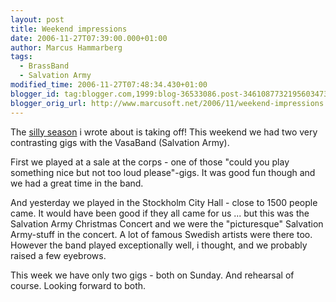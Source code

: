 ```yaml
---
layout: post
title: Weekend impressions
date: 2006-11-27T07:39:00.000+01:00
author: Marcus Hammarberg
tags:
  - BrassBand
  - Salvation Army
modified_time: 2006-11-27T07:48:34.430+01:00
blogger_id: tag:blogger.com,1999:blog-36533086.post-3461087732195603473
blogger_orig_url: http://www.marcusoft.net/2006/11/weekend-impressions.html
---
```


The [silly
season](http://marcushammarberg.blogspot.com/2006/11/christmas-season.html)
i wrote about is taking off! This weekend we had two very contrasting
gigs with the VasaBand (Salvation Army).

First we played at a sale at the corps - one of those "could you play
something nice but not too loud please"-gigs. It was good fun though and
we had a great time in the band.

And yesterday we played in the Stockholm City Hall - close to 1500
people came. It would have been good if they all came for us ... but
this was the Salvation Army Christmas Concert and we were the
"picturesque" Salvation Army-stuff in the concert. A lot of famous
Swedish artists were there too.
However the band played exceptionally well, i thought, and we probably
raised a few eyebrows.

This week we have only two gigs - both on Sunday. And rehearsal of
course. Looking forward to both.
